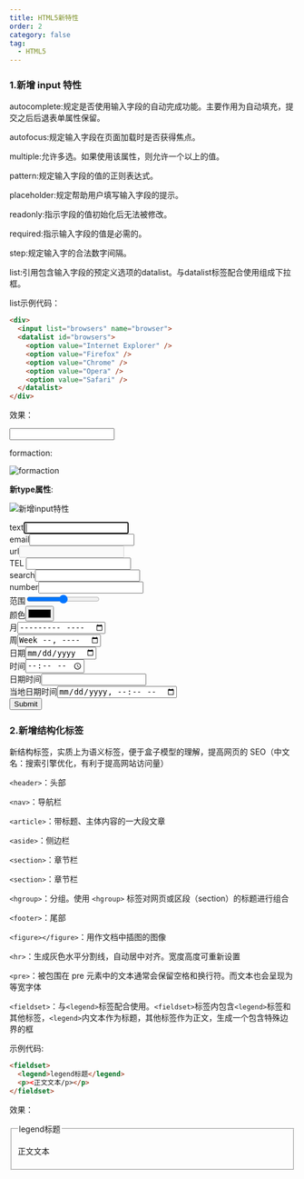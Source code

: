 ```yaml
---
title: HTML5新特性
order: 2
category: false
tag:
  - HTML5
---
```


### 1.新增 input 特性

autocomplete:规定是否使用输入字段的自动完成功能。主要作用为自动填充，提交之后后退表单属性保留。

autofocus:规定输入字段在页面加载时是否获得焦点。

multiple:允许多选。如果使用该属性，则允许一个以上的值。

pattern:规定输入字段的值的正则表达式。

placeholder:规定帮助用户填写输入字段的提示。

readonly:指示字段的值初始化后无法被修改。

required:指示输入字段的值是必需的。

step:规定输入字的合法数字间隔。

list:引用包含输入字段的预定义选项的datalist。与datalist标签配合使用组成下拉框。

list示例代码：
```html
<div>
  <input list="browsers" name="browser">
  <datalist id="browsers">
    <option value="Internet Explorer" />
    <option value="Firefox" />
    <option value="Chrome" />
    <option value="Opera" />
    <option value="Safari" />
  </datalist>
</div>
```
效果：
<div>
  <input list="browsers" name="browser">
  <datalist id="browsers">
    <option value="Internet Explorer" />
    <option value="Firefox" />
    <option value="Chrome" />
    <option value="Opera" />
    <option value="Safari" />
  </datalist>
</div>

formaction:

![formaction](https://misaka10032.oss-cn-chengdu.aliyuncs.com/HTML/formaction)

**新type属性**:

![新增input特性](https://misaka10032.oss-cn-chengdu.aliyuncs.com/HTML/%E6%96%B0input%E7%89%B9%E6%80%A7)

<form action-="">
  text<input type= "text" autofocus="autofocus"><br>
  email<input type=" email"><!-- IOS --><br>
  url<input type="url" disabled="disabled"> <br>
  TEL <input type="tel"><br>
  search<input type="search"><br>
  number<input type="number"><br>
  范围<input type="range"><br>
  颜色<input type="color"><br>
  月<input type="month" required="required"><br>
  周<input type="week"><br>
  日期<input type="date"><br>
  时间<input type="time"><br>
  日期时间<input type="datetime"><br>
  当地日期时间<input type="datetime-local"><br>
  <input type="submit">
</form>

### 2.新增结构化标签

新结构标签，实质上为语义标签，便于盒子模型的理解，提高网页的 SEO（中文名：搜索引擎优化，有利于提高网站访问量）

`<header>`：头部

`<nav>`：导航栏

`<article>`：带标题、主体内容的一大段文章

`<aside>`：侧边栏

`<section>`：章节栏

`<section>`：章节栏

`<hgroup>`：分组。使用 `<hgroup>` 标签对网页或区段（section）的标题进行组合

`<footer>`：尾部

`<figure></figure>`：用作文档中插图的图像

`<hr>`：生成灰色水平分割线，自动居中对齐。宽度高度可重新设置

`<pre>`：被包围在 pre 元素中的文本通常会保留空格和换行符。而文本也会呈现为等宽字体

`<fieldset>`：与`<legend>`标签配合使用。`<fieldset>`标签内包含`<legend>`标签和其他标签，`<legend>`内文本作为标题，其他标签作为正文，生成一个包含特殊边界的框

示例代码:
```html
<fieldset>
  <legend>legend标题</legend>
  <p><正文文本/p></p>
</fieldset>
```
效果：
<fieldset>
  <legend>legend标题</legend>
  <p>正文文本</p>
</fieldset>
